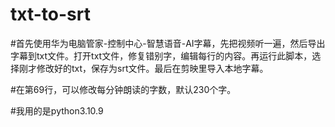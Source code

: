 # txt-to-srt
#首先使用华为电脑管家-控制中心-智慧语音-AI字幕，先把视频听一遍，然后导出字幕到txt文件。打开txt文件，修复错别字，编辑每行的内容。再运行此脚本，选择刚才修改好的txt，保存为srt文件。最后在剪映里导入本地字幕。

#在第69行，可以修改每分钟朗读的字数，默认230个字。

#我用的是python3.10.9
